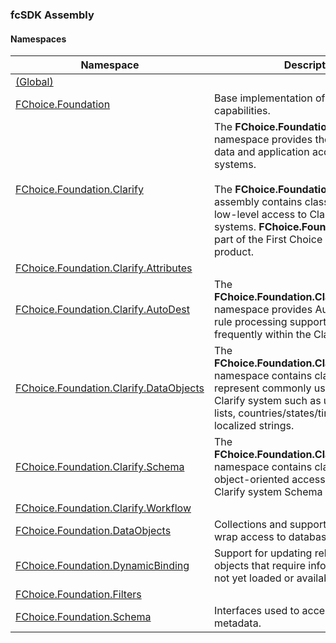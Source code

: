 ﻿### fcSDK Assembly

#### Namespaces

| Namespace | Description |
| --- | --- |
| [(Global)](fcSDK~-_namespace.md) |   |
| [FChoice.Foundation](fcSDK~FChoice.Foundation_namespace.md) | Base implementation of core CRM capabilities. |
| [FChoice.Foundation.Clarify](fcSDK~FChoice.Foundation.Clarify_namespace.md) | The **FChoice.Foundation.Clarify** namespace provides the main classes for data and application access to Clarify systems.<br><br>The **FChoice.Foundation.Clarify** assembly contains classes that provide low-level access to Clarify database systems. **FChoice.Foundation.Clarify** is part of the First Choice **FCFL.NET** product. |
| [FChoice.Foundation.Clarify.Attributes](fcSDK~FChoice.Foundation.Clarify.Attributes_namespace.md) |   |
| [FChoice.Foundation.Clarify.AutoDest](fcSDK~FChoice.Foundation.Clarify.AutoDest_namespace.md) | The **FChoice.Foundation.Clarify.AutoDest** namespace provides Auto Destination rule processing support which is used frequently within the Clarify system. |
| [FChoice.Foundation.Clarify.DataObjects](fcSDK~FChoice.Foundation.Clarify.DataObjects_namespace.md) | The **FChoice.Foundation.Clarify.DataObjects** namespace contains classes which represent commonly used objects in the Clarify system such as user-defined lists, countries/states/timezones, and localized strings. |
| [FChoice.Foundation.Clarify.Schema](fcSDK~FChoice.Foundation.Clarify.Schema_namespace.md) | The **FChoice.Foundation.Clarify.Schema** namespace contains classes which allow object-oriented access to the Clarify system Schema (ADP) objects. |
| [FChoice.Foundation.Clarify.Workflow](fcSDK~FChoice.Foundation.Clarify.Workflow_namespace.md) |   |
| [FChoice.Foundation.DataObjects](fcSDK~FChoice.Foundation.DataObjects_namespace.md) | Collections and support classes that wrap access to database tables. |
| [FChoice.Foundation.DynamicBinding](fcSDK~FChoice.Foundation.DynamicBinding_namespace.md) | Support for updating relations between objects that require information that is not yet loaded or available. |
| [FChoice.Foundation.Filters](fcSDK~FChoice.Foundation.Filters_namespace.md) |   |
| [FChoice.Foundation.Schema](fcSDK~FChoice.Foundation.Schema_namespace.md) | Interfaces used to access Schema metadata. |